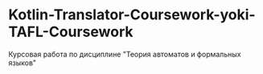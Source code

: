 # Kotlin-Translator-Coursework-yoki-TAFL-Coursework
Курсовая работа по дисциплине "Теория автоматов и формальных языков"
